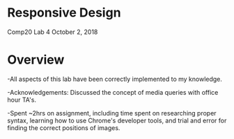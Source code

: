# Responsive Design

Comp20 Lab 4
October 2, 2018

# Overview

-All aspects of this lab have been correctly implemented to my knowledge.

-Acknowledgements: Discussed the concept of media queries with office hour TA's.

-Spent ~2hrs on assignment, including time spent on researching proper syntax, learning how to use Chrome's developer tools, and trial and error for finding the correct positions of images.
